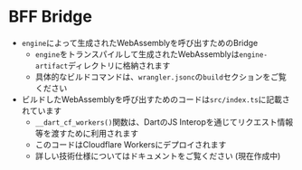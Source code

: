 # BFF Bridge

- `engine`によって生成されたWebAssemblyを呼び出すためのBridge
  - `engine`をトランスパイルして生成されたWebAssemblyは`engine-artifact`ディレクトリに格納されます
  - 具体的なビルドコマンドは、`wrangler.jsonc`の`build`セクションをご覧ください
- ビルドしたWebAssemblyを呼び出すためのコードは`src/index.ts`に記載されています
  - `__dart_cf_workers()`関数は、DartのJS Interopを通じてリクエスト情報等を渡すために利用されます
  - このコードはCloudflare Workersにデプロイされます
  - 詳しい技術仕様についてはドキュメントをご覧ください (現在作成中)
